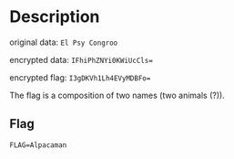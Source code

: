
# Description
original data: `El Psy Congroo`

encrypted data: `IFhiPhZNYi0KWiUcCls=`

encrypted flag: `I3gDKVh1Lh4EVyMDBFo=`

The flag is a composition of two names (two animals (?)).

## Flag
```plain
FLAG=Alpacaman
```